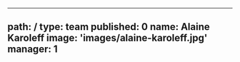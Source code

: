 ---
path: /
type: team
published: 0
name: Alaine Karoleff
image: 'images/alaine-karoleff.jpg'
manager: 1
-----------------------------------
